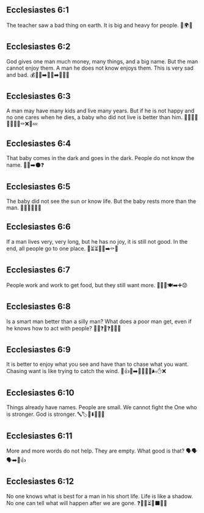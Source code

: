 ## Ecclesiastes 6:1
The teacher saw a bad thing on earth. It is big and heavy for people. 👀🌍😟
## Ecclesiastes 6:2
God gives one man much money, many things, and a big name. But the man cannot enjoy them. A man he does not know enjoys them. This is very sad and bad. 💰🎁🏅➡️🚫🙂➡️👤🎉😢
## Ecclesiastes 6:3
A man may have many kids and live many years. But if he is not happy and no one cares when he dies, a baby who did not live is better than him. 👨‍👩‍👧‍👦➕📅🙂❌⚰️❌👶💤
## Ecclesiastes 6:4
That baby comes in the dark and goes in the dark. People do not know the name. 👶🌑➡️🌑❓
## Ecclesiastes 6:5
The baby did not see the sun or know life. But the baby rests more than the man. 👶🌞❌🤷❌😴
## Ecclesiastes 6:6
If a man lives very, very long, but he has no joy, it is still not good. In the end, all people go to one place. 👴⏳⏳🙂❌➡️⚰️📍
## Ecclesiastes 6:7
People work and work to get food, but they still want more. 🧑‍🏭🍞🍽️➡️➕😟
## Ecclesiastes 6:8
Is a smart man better than a silly man? What does a poor man get, even if he knows how to act with people? 🤔🧠❓🤪❓🧑‍🤝‍🧑
## Ecclesiastes 6:9
It is better to enjoy what you see and have than to chase what you want. Chasing want is like trying to catch the wind. 👀👍🍎➡️🚫🏃‍♂️💭🌬️✋❌
## Ecclesiastes 6:10
Things already have names. People are small. We cannot fight the One who is stronger. God is stronger. 🔤🏷️🧍⬇️💪❌🙏
## Ecclesiastes 6:11
More and more words do not help. They are empty. What good is that? 🗣️🗣️🗣️➡️🚫👍
## Ecclesiastes 6:12
No one knows what is best for a man in his short life. Life is like a shadow. No one can tell what will happen after we are gone. ❓🧍📆⏳👤⬛🔮❌
